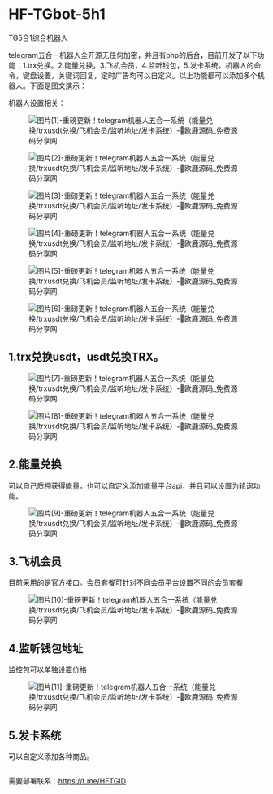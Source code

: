 # HF-TGbot-5h1
TG5合1综合机器人
<!-- wp:paragraph -->
<p>telegram五合一机器人全开源无任何加密，并且有php的后台，目前开发了以下功能：1.trx兑换。2.能量兑换，3.飞机会员，4.监听钱包，5.发卡系统。机器人的命令，键盘设置，关键词回复，定时广告均可以自定义。以上功能都可以添加多个机器人。下面是图文演示：</p>
<!-- /wp:paragraph -->

<!-- wp:paragraph -->
<p>机器人设置相关：</p>
<!-- /wp:paragraph -->

<!-- wp:image {"id":6391} -->
<figure class="wp-block-image"><img src="https://www.ouluym.com/wp-content/uploads/2023/11/image-13-1024x149.png" alt="图片[1]-重磅更新！telegram机器人五合一系统（能量兑换/trxusdt兑换/飞机会员/监听地址/发卡系统）-🦌欧鹿源码_免费源码分享网" class="wp-image-6391"/></figure>
<!-- /wp:image -->

<!-- wp:image {"id":6380} -->
<figure class="wp-block-image"><img src="https://www.ouluym.com/wp-content/uploads/2023/11/image-2-1024x195.png" alt="图片[2]-重磅更新！telegram机器人五合一系统（能量兑换/trxusdt兑换/飞机会员/监听地址/发卡系统）-🦌欧鹿源码_免费源码分享网" class="wp-image-6380"/></figure>
<!-- /wp:image -->

<!-- wp:image {"id":6381} -->
<figure class="wp-block-image"><img src="https://www.ouluym.com/wp-content/uploads/2023/11/image-3-1024x237.png" alt="图片[3]-重磅更新！telegram机器人五合一系统（能量兑换/trxusdt兑换/飞机会员/监听地址/发卡系统）-🦌欧鹿源码_免费源码分享网" class="wp-image-6381"/></figure>
<!-- /wp:image -->

<!-- wp:image {"id":6382} -->
<figure class="wp-block-image"><img src="https://www.ouluym.com/wp-content/uploads/2023/11/image-4-1024x227.png" alt="图片[4]-重磅更新！telegram机器人五合一系统（能量兑换/trxusdt兑换/飞机会员/监听地址/发卡系统）-🦌欧鹿源码_免费源码分享网" class="wp-image-6382"/></figure>
<!-- /wp:image -->

<!-- wp:image {"id":6383} -->
<figure class="wp-block-image"><img src="https://www.ouluym.com/wp-content/uploads/2023/11/image-5-1024x203.png" alt="图片[5]-重磅更新！telegram机器人五合一系统（能量兑换/trxusdt兑换/飞机会员/监听地址/发卡系统）-🦌欧鹿源码_免费源码分享网" class="wp-image-6383"/></figure>
<!-- /wp:image -->

<!-- wp:image {"id":6384} -->
<figure class="wp-block-image"><img src="https://www.ouluym.com/wp-content/uploads/2023/11/image-6-1024x185.png" alt="图片[6]-重磅更新！telegram机器人五合一系统（能量兑换/trxusdt兑换/飞机会员/监听地址/发卡系统）-🦌欧鹿源码_免费源码分享网" class="wp-image-6384"/></figure>
<!-- /wp:image -->

<!-- wp:heading -->
<h2 class="wp-block-heading" id="wznav_0">1.trx兑换usdt，usdt兑换TRX。</h2>
<!-- /wp:heading -->

<!-- wp:image {"id":6385} -->
<figure class="wp-block-image"><img src="https://www.ouluym.com/wp-content/uploads/2023/11/image-7-1024x278.png" alt="图片[7]-重磅更新！telegram机器人五合一系统（能量兑换/trxusdt兑换/飞机会员/监听地址/发卡系统）-🦌欧鹿源码_免费源码分享网" class="wp-image-6385"/></figure>
<!-- /wp:image -->

<!-- wp:image {"id":6386} -->
<figure class="wp-block-image"><img src="https://www.ouluym.com/wp-content/uploads/2023/11/image-8-1024x290.png" alt="图片[8]-重磅更新！telegram机器人五合一系统（能量兑换/trxusdt兑换/飞机会员/监听地址/发卡系统）-🦌欧鹿源码_免费源码分享网" class="wp-image-6386"/></figure>
<!-- /wp:image -->

<!-- wp:heading -->
<h2 class="wp-block-heading" id="wznav_1">2.能量兑换</h2>
<!-- /wp:heading -->

<!-- wp:paragraph -->
<p>可以自己质押获得能量，也可以自定义添加能量平台api，并且可以设置为轮询功能。</p>
<!-- /wp:paragraph -->

<!-- wp:image {"id":6387} -->
<figure class="wp-block-image"><img src="https://www.ouluym.com/wp-content/uploads/2023/11/image-9-1024x282.png" alt="图片[9]-重磅更新！telegram机器人五合一系统（能量兑换/trxusdt兑换/飞机会员/监听地址/发卡系统）-🦌欧鹿源码_免费源码分享网" class="wp-image-6387"/></figure>
<!-- /wp:image -->

<!-- wp:heading -->
<h2 class="wp-block-heading" id="wznav_2">3.飞机会员</h2>
<!-- /wp:heading -->

<!-- wp:paragraph -->
<p>目前采用的是官方接口。会员套餐可针对不同会员平台设置不同的会员套餐</p>
<!-- /wp:paragraph -->

<!-- wp:image {"id":6388} -->
<figure class="wp-block-image"><img src="https://www.ouluym.com/wp-content/uploads/2023/11/image-10-1024x288.png" alt="图片[10]-重磅更新！telegram机器人五合一系统（能量兑换/trxusdt兑换/飞机会员/监听地址/发卡系统）-🦌欧鹿源码_免费源码分享网" class="wp-image-6388"/></figure>
<!-- /wp:image -->

<!-- wp:heading -->
<h2 class="wp-block-heading" id="wznav_3">4.监听钱包地址</h2>
<!-- /wp:heading -->

<!-- wp:paragraph -->
<p>监控包可以单独设置价格</p>
<!-- /wp:paragraph -->

<!-- wp:image {"id":6389} -->
<figure class="wp-block-image"><img src="https://www.ouluym.com/wp-content/uploads/2023/11/image-11-1024x320.png" alt="图片[11]-重磅更新！telegram机器人五合一系统（能量兑换/trxusdt兑换/飞机会员/监听地址/发卡系统）-🦌欧鹿源码_免费源码分享网" class="wp-image-6389"/></figure>
<!-- /wp:image -->

<!-- wp:heading -->
<h2 class="wp-block-heading" id="wznav_4">5.发卡系统</h2>
<!-- /wp:heading -->

<!-- wp:paragraph -->
<p>可以自定义添加各种商品。</p>
<!-- /wp:paragraph -->

<!-- wp:image {"id":6390} -->
<figure class="wp-block-image"><img src="https://www.ouluym.com/wp-content/uploads/2023/11/image-12-1024x306.png" alt="" class="wp-image-6390"/></figure>
<!-- /wp:image -->

<!-- wp:paragraph -->
需要部署联系：https://t.me/HFTGID
